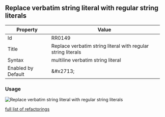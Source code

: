 ## Replace verbatim string literal with regular string literals

| Property | Value |
| -------- | ----- |
| Id | RR0149 |
| Title | Replace verbatim string literal with regular string literals |
| Syntax | multiline verbatim string literal |
| Enabled by Default | &\#x2713; |

### Usage

![Replace verbatim string literal with regular string literals](../../images/refactorings/ReplaceVerbatimStringLiteralWithRegularStringLiterals.png)

[full list of refactorings](Refactorings.md)